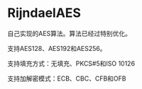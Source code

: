 # RijndaelAES


自己实现的AES算法。算法已经过特别优化。

支持AES128、AES192和AES256。

支持填充方式：无填充、PKCS#5和ISO 10126

支持加解密模式：ECB、CBC、CFB和OFB
